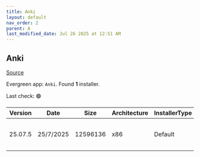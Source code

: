 ```yaml
---
title: Anki
layout: default
nav_order: 2
parent: A
last_modified_date: Jul 26 2025 at 12:51 AM
---
```


## Anki

[Source](https://github.com/ankitects/anki/)

Evergreen app: `Anki`. Found **1** installer.

Last check: 🟢

| Version | Date      | Size     | Architecture | InstallerType | Type | URI                                                                                                                                                                                            |
| ------- | --------- | -------- | ------------ | ------------- | ---- | ---------------------------------------------------------------------------------------------------------------------------------------------------------------------------------------------- |
| 25.07.5 | 25/7/2025 | 12596136 | x86          | Default       | exe  | [https://github.com/ankitects/anki/releases/download/25.07.5/anki-launcher-25.07.5-windows.exe](https://github.com/ankitects/anki/releases/download/25.07.5/anki-launcher-25.07.5-windows.exe) |

